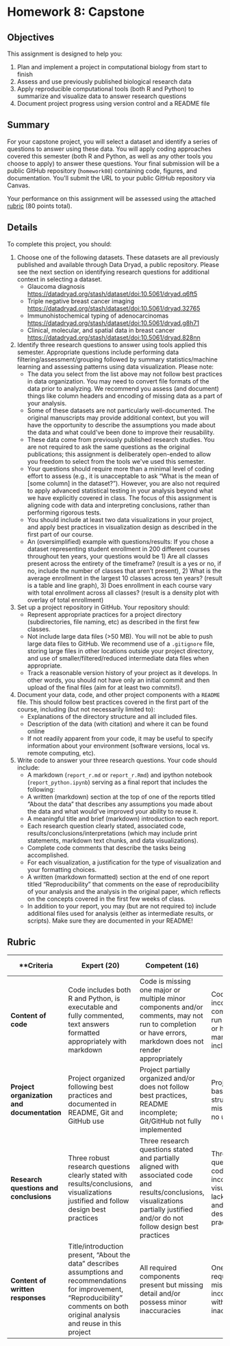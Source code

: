 # Homework 8: Capstone

## Objectives

This assignment is designed to help you:
1. Plan and implement a project in computational biology from start to finish
2. Assess and use previously published biological research data
3. Apply reproducible computational tools (both R and Python) to summarize and visualize data to answer research questions
4. Document project progress using version control and a README file

## Summary

For your capstone project, you will select a dataset and identify a series of questions to answer using these data. You will apply coding approaches covered this semester (both R and Python, as well as any other tools you choose to apply) to answer these questions. Your final submission will be a public GitHub repository (`homework08`) containing code, figures, and documentation. You'll submit the URL to your public GitHub repository via Canvas.

Your performance on this assignment will be assessed using the attached [rubric](#rubric) (80 points total). 

## Details 

To complete this project, you should:
1. Choose one of the following datasets. These datasets are all previously published and available through Data Dryad, a public repository. Please see the next section on identifying research questions for additional context in selecting a dataset.
   - Glaucoma diagnosis https://datadryad.org/stash/dataset/doi:10.5061/dryad.q6ft5 
   - Triple negative breast cancer imaging https://datadryad.org/stash/dataset/doi:10.5061/dryad.32765 
   - Immunohistochemical typing of adenocarcinomas https://datadryad.org/stash/dataset/doi:10.5061/dryad.g8h71
   - Clinical, molecular, and spatial data in breast cancer https://datadryad.org/stash/dataset/doi:10.5061/dryad.828nn 
2. Identify three research questions to answer using tools applied this semester. Appropriate questions include performing data filtering/assessment/grouping followed by summary statistics/machine learning and assessing patterns using data visualization. Please note:
   - The data you select from the list above may not follow best practices in data organization. You may need to convert file formats of the data prior to analyzing. We recommend you assess (and document) things like column headers and encoding of missing data as a part of your analysis.
   - Some of these datasets are not particularly well-documented. The original manuscripts may provide additional context, but you will have the opportunity to describe the assumptions you made about the data and what could've been done to improve their reusability.
   - These data come from previously published research studies. You are not required to ask the same questions as the original publications; this assignment is deliberately open-ended to allow you freedom to select from the tools we've used this semester.
   - Your questions should require more than a minimal level of coding effort to assess (e.g., it is unacceptable to ask “What is the mean of [some column] in the dataset?”). However, you are also not required to apply advanced statistical testing in your analysis beyond what we have explicitly covered in class. The focus of this assignment is aligning code with data and interpreting conclusions, rather than performing rigorous tests. 
   - You should include at least two data visualizations in your project, and apply best practices in visualization design as described in the first part of our course.
   - An (oversimplified) example with questions/results: If you chose a dataset representing student enrollment in 200 different courses throughout ten years, your questions would be 1) Are all classes present across the entirety of the timeframe? (result is a yes or no, if no, include the number of classes that aren’t present), 2) What is the average enrollment in the largest 10 classes across ten years? (result is a table and line graph), 3) Does enrollment in each course vary with total enrollment across all classes? (result is a density plot with overlay of total enrollment)
3. Set up a project repository in GitHub. Your repository should: 
   - Represent appropriate practices for a project directory (subdirectories, file naming, etc) as described in the first few classes.
   - Not include large data files (>50 MB). You will not be able to push large data files to GitHub. We recommend use of a `.gitignore` file, storing large files in other locations outside your project directory, and use of smaller/filtered/reduced intermediate data files when appropriate. 
   - Track a reasonable version history of your project as it develops. In other words, you should not have only an initial commit and then upload of the final files (aim for at least two commits!).
4. Document your data, code, and other project components with a `README` file. This should follow best practices covered in the first part of the course, including (but not necessarily limited to):
   - Explanations of the directory structure and all included files.
   - Description of the data (with citation) and where it can be found online
   - If not readily apparent from your code, it may be useful to specify information about your environment (software versions, local vs. remote computing, etc).
5. Write code to answer your three research questions. Your code should include:
   - A markdown (`report_r.md` or `report_r.Rmd`) and ipython notebook (`report_python.ipynb`) serving as a final report that includes the following:
   - A written (markdown) section at the top of one of the reports titled “About the data” that describes any assumptions you made about the data and what would’ve improved your ability to reuse it.
   - A meaningful title and brief (markdown) introduction to each report.
   - Each research question clearly stated, associated code, results/conclusions/interpretations (which may include print statements, markdown text chunks, and data visualizations).
   - Complete code comments that describe the tasks being accomplished.
   - For each visualization, a justification for the type of visualization and your formatting choices.
   - A written (markdown formatted) section at the end of one report titled “Reproducibility” that comments on the ease of reproducibility of your analysis and the analysis in the original paper, which reflects on the concepts covered in the first few weeks of class.
   -  In addition to your report, you may (but are not required to) include additional files used for analysis (either as intermediate results, or scripts). Make sure they are documented in your README!
        
## Rubric

| **Criteria | Expert (20)  | Competent (16)       | Needs work (12)**
|---------|--------|------------------|--------
| **Content of code**      | Code includes both R and Python, is executable and fully commented, text answers formatted appropriately with markdown   | Code is missing one major or multiple minor components and/or comments, may not run to completion or have errors, markdown does not render appropriately    | Code is largely incomplete, missing comments, cannot run to completion or has errors, and markdown text not included
| **Project organization and documentation** | Project organized following best practices and documented in README, Git and GitHub use  | Project partially organized and/or does not follow best practices, README incomplete; Git/GitHub not fully implemented       | Project lacking basic organizational structure; README missing/incomplete; no useful Git history
| **Research questions and conclusions** | Three robust research questions clearly stated with results/conclusions, visualizations justified and follow design best practices  | Three research questions stated and partially aligned with associated code and results/conclusions, visualizations partially justified and/or do not follow design best practices       | Three research questions with code/results incomplete, visualizations lacking justification and/or do not follow design best practices
| **Content of written responses** | Title/introduction present, “About the data” describes assumptions and recommendations for improvement, “Reproducibility” comments on both original analysis and reuse in this project  | All required components present but missing detail and/or possess minor inaccuracies       | One or more required response missing, incomplete, and/or with multiple inaccuracies
